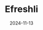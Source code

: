 ---  
layout: startup_page  
title: "Efreshli"  
id: "efreshli.com"  
permalink: "/efreshliefreshli.com11132024/"  
website: "https://efreshli.com/"  
funding_round: "Seed"  
funding_amount: ""  
investors: "Algebra Ventures, 500 Startups, Dar Ventures, angel investors"  
about: "Efreshli is an Egyptian interior design startup providing online furnishing and decorating services. It offers a wide selection of products from over 150 top Egyptian brands, creating a seamless home shopping experience. The platform aims to make interior design more accessible to everyone."  
markets: "Interior Design, E-commerce, Application Software, Information Services (B2C), Other Consumer Durables"  
hq: "Cairo, Cairo, Egypt"  
founded_year: "2019"  
linkedin: "https://www.linkedin.com/company/efreshli"  
twitter: ""  
instagram: ""  
facebook: "https://www.facebook.com/efreshli"  
crunchbase: "https://www.crunchbase.com/organization/efreshli"  
pitchbook: "https://pitchbook.com/profiles/company/482704-30"  

date_display: "13-Nov-2024"  
date: "2024-11-13"

# SEO Optimization  
meta_title: "Efreshli - Seed"  
meta_description: "Efreshli, Efreshli is an Egyptian interior design startup providing online furnishing and decorating services. It offers a wide selection of products from over ..."  
meta_keywords: "Efreshli, Interior Design, E-commerce, Application Software, Information Services (B2C), Other Consumer Durables, Seed funding"  
canonical_url: "https://startup.projectstartups.com/efreshliefreshli.com11132024/"  
---